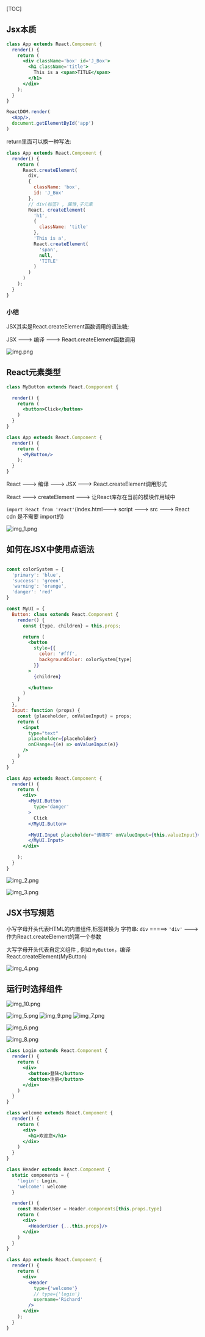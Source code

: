 [TOC]

## Jsx本质

```jsx
class App extends React.Component {
  render() {
    return (
      <div className='box' id='J_Box'>
        <h1 className='title'>
          This is a <span>TITLE</span>
        </h1>
      </div>
    );
  }
}

ReactDOM.render(
  <App/>,
  document.getElementById('app')
)
```

return里面可以换一种写法:

```jsx
class App extends React.Component {
  render() {
    return (
      React.createElement(
        div,
        {
          className: 'box',
          id: 'J_Box'
        },
        // div(标签) , 属性,子元素
        React, createElement(
          'h1',
          {
            className: 'title'
          },
          'This is a',
          React.createElement(
            'span',
            null,
            'TITLE'
          )
        )
      )
    );
  }
}
```

### 小结

JSX其实是React.createElement函数调用的语法糖;

JSX ---> 编译 ---> React.createElement函数调用

![img.png](img.png)

## React元素类型

```jsx
class MyButton extends React.Compponent {

  render() {
    return (
      <button>Click</button>
    )
  }
}

class App extends React.Component {
  render() {
    return (
      <MyButton/>
    );
  }
}

```

React ---> 编译 ---> JSX ---> React.createElement调用形式

React ---> createElement ---> 让React库存在当前的模块作用域中

`import React from 'react'`(index.html---> script ---> src ---> React cdn 是不需要 import的)

![img_1.png](img_1.png)

## 如何在JSX中使用点语法

```jsx

const colorSystem = {
  'primary': 'blue',
  'success': 'green',
  'warning': 'orange',
  'danger': 'red'
}

const MyUI = {
  Button: class extends React.Component {
    render() {
      const {type, children} = this.props;

      return (
        <button
          style={{
            color: '#fff',
            backgroundColor: colorSystem[type]
          }}
        >
          {children}

        </button>
      )
    }
  },
  Input: function (props) {
    const {placeholder, onValueInput} = props;
    return (
      <input
        type="text"
        placeholder={placeholder}
        onCHange={(e) => onValueInput(e)}
      />
    )
  }
}

class App extends React.Component {
  render() {
    return (
      <div>
        <MyUI.Button
          type='danger'
        >
          Click
        </MyUI.Button>

        <MyUI.Input placeholder="请填写" onValueInput={this.valueInput}>
        </MyUI.Input>
      </div>

    );
  }
}
```

![img_2.png](img_2.png)

![img_3.png](img_3.png)

## JSX书写规范

小写字母开头代表HTML的内置组件,标签转换为 字符串: `div` =====> `'div'` --->作为React.createElement的第一个参数

大写字母开头代表自定义组件 , 例如 `MyButton`，编译 React.createElement(MyButton)

![img_4.png](img_4.png)

## 运行时选择组件

![img_10.png](img_10.png)

![img_5.png](img_5.png)
![img_9.png](img_9.png)
![img_7.png](img_7.png)

![img_6.png](img_6.png)

![img_8.png](img_8.png)

```jsx
class Login extends React.Component {
  render() {
    return (
      <div>
        <button>登陆</button>
        <button>注册</button>
      </div>
    )
  }
}

class welcome extends React.Component {
  render() {
    return (
      <div>
        <h1>欢迎您</h1>
      </div>
    )
  }
}

class Header extends React.Component {
  static components = {
    'login': Login,
    'welcome': welcome
  }

  render() {
    const HeaderUser = Header.components[this.props.type]
    return (
      <div>
        <HeaderUser {...this.props}/>
      </div>
    )
  }
}

class App extends React.Component {
  render() {
    return (
      <div>
        <Header
          type={'welcome'}
          // type={'login'}
          username='Richard'
        />
      </div>
    );
  }
}
```





